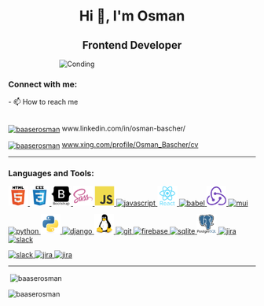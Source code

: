 
<h1 align="center">Hi 👋, I'm Osman</h1>
<h2 align="center">Frontend Developer</h2>
<img align="right" alt="Conding" width="400" src="https://cdn.dribbble.com/users/1162077/screenshots/3848914/programmer.gif">

<br>

<h3 align="left">Connect with me:</h3>
- 📫 How to reach me <p align="left">
 <br>
<a href="https://www.linkedin.com/in/osman-bascher/" target="blank"><img align="center" margin-top="10px" src="https://raw.githubusercontent.com/rahuldkjain/github-profile-readme-generator/master/src/images/icons/Social/linked-in-alt.svg" alt="baaserosman" height="30" width="40" /></a> www.linkedin.com/in/osman-bascher/
 
 <a href="https://www.xing.com/profile/Osman_Bascher/cv" target="blank"><img align="center" margin-top="10px" src="https://www.blic-voraus.de/wp-content/uploads/sites/8/2016/10/Xing-Icon-01.png" alt="baaserosman" height="30" width="40" /></a> www.xing.com/profile/Osman_Bascher/cv
<hr>

<h3 align="left">Languages and Tools:</h3>
<p align="left"> 
 
 <a href="https://www.w3.org/html/" target="_blank" rel="noreferrer"> <img src="https://raw.githubusercontent.com/devicons/devicon/master/icons/html5/html5-original-wordmark.svg" alt="html5" width="40" height="40"/> </a>
 <a href="https://www.w3schools.com/css/" target="_blank" rel="noreferrer"> <img src="https://raw.githubusercontent.com/devicons/devicon/master/icons/css3/css3-original-wordmark.svg" alt="css3" width="40" height="40"/> </a> 
 <a href="https://getbootstrap.com" target="_blank" rel="noreferrer"> <img src="https://raw.githubusercontent.com/devicons/devicon/master/icons/bootstrap/bootstrap-plain-wordmark.svg" alt="bootstrap" width="40" height="40"/> </a>
 <a href="https://sass-lang.com" target="_blank" rel="noreferrer"> <img src="https://raw.githubusercontent.com/devicons/devicon/master/icons/sass/sass-original.svg" alt="sass" width="40" height="40"/> </a> 
 <a href="https://developer.mozilla.org/en-US/docs/Web/JavaScript" target="_blank" rel="noreferrer"> <img src="https://raw.githubusercontent.com/devicons/devicon/master/icons/javascript/javascript-original.svg" alt="javascript" width="40" height="40"/> </a> 
 <a href="https://www.typescriptlang.org/" target="_blank" rel="noreferrer"> <img src="https://upload.wikimedia.org/wikipedia/commons/thumb/4/4c/Typescript_logo_2020.svg/1200px-Typescript_logo_2020.svg.png" alt="javascript" width="40" height="40"/> </a> 
 <a href="https://reactjs.org/" target="_blank" rel="noreferrer"> <img src="https://raw.githubusercontent.com/devicons/devicon/master/icons/react/react-original-wordmark.svg" alt="react" width="40" height="40"/> </a>
 <a href="https://babeljs.io/" target="_blank" rel="noreferrer"> <img src="https://sdtimes.com/wp-content/uploads/2018/08/babel.png" alt="babel" width="40" height="40"/> </a>
 <a href="https://redux.js.org" target="_blank" rel="noreferrer"><img src="https://raw.githubusercontent.com/devicons/devicon/master/icons/redux/redux-original.svg" alt="redux" width="40" height="40"/> </a>
 <a href="https://mui.com/" target="_blank"><img src="https://mui.com/static/logo.png" alt="mui" width="40" height="40"/> </a> 
 
 <a href="https://nodejs.org/en/" target="_blank" rel="noreferrer"> <img src="https://www.argenova.com.tr/uploads/a_blog/image/768644_node-js-nedir-ne-icin-kullanilir.jpg" alt="python" width="40" height="40"/> </a>
 <a href="https://www.python.org" target="_blank" rel="noreferrer"> <img src="https://raw.githubusercontent.com/devicons/devicon/master/icons/python/python-original.svg" alt="python" width="40" height="40"/> </a>
 <a href="https://www.djangoproject.com/" target="_blank" rel="noreferrer"> <img src="https://www.stackcodify.com/wp-content/uploads/2021/05/django-logo-big-1.jpeg" alt="django" width="40" height="40"/> </a>
  <a href="https://www.linux.org/" target="_blank" rel="noreferrer"> <img src="https://raw.githubusercontent.com/devicons/devicon/master/icons/linux/linux-original.svg" alt="linux" width="40" height="40"/> </a>
 <a href="https://git-scm.com/" target="_blank" rel="noreferrer"> <img src="https://www.vectorlogo.zone/logos/git-scm/git-scm-icon.svg" alt="git" width="40" height="40"/> </a>
 <a href="https://firebase.google.com/" target="_blank" rel="noreferrer"> <img src="https://www.vectorlogo.zone/logos/firebase/firebase-icon.svg" alt="firebase" width="40" height="40"/> </a>
 <a href="https://www.sqlite.org/" target="_blank" rel="noreferrer"> <img src="https://www.vectorlogo.zone/logos/sqlite/sqlite-icon.svg" alt="sqlite" width="40" height="40"/> </a>
 <a href="https://www.postgresql.org" target="_blank" rel="noreferrer"> <img src="https://raw.githubusercontent.com/devicons/devicon/master/icons/postgresql/postgresql-original-wordmark.svg" alt="postgresql" width="40" height="40"/> </a>
 <a href="https://www.mongodb.com/" target="_blank"> <img src="https://www.itnetwork.cz/images/46772/lekce5/mdb.png" alt="jira" width="40" height="40"/> </a>
 <a href="https://slack.com/" target="_blank"> <img src="https://pbs.twimg.com/profile_images/1461144163789983748/N5iAWd2d.jpg" alt="slack" width="40" height="40"/> </a>
 
<a href="https://aws.amazon.com/de/" target="_blank"> <img src="https://pbs.twimg.com/profile_images/1388165108786884619/ZnSwt6Qb_400x400.jpg" alt="slack" width="40" height="40"/> </a>
<a href="https://www.docker.com/" target="_blank"> <img src="https://imgproxy7.tinhte.vn/BI3pFm15hkGuqaM9AmyYm5D8qsUOS1q71vRqwAwP3Io/rs:fill:400:400:0/plain/https://photo2.tinhte.vn/data/attachment-files/2019/05/4641077_docker-la-gi-tai-sao-phai-dung-docker.jpg" alt="jira" width="40" height="40"/> </a> 
 <a href="https://kubernetes.io/" target="_blank"> <img src="https://www.pngitem.com/pimgs/m/3-31510_svg-kubernetes-logo-hd-png-download.png" alt="jira" width="40" height="40"/> </a>
</p>   
<hr>

<p>&nbsp;<img align="center" src="https://github-readme-stats.vercel.app/api?username=baaserosman&show_icons=true&locale=en" alt="baaserosman" /></p>

<p><img align="center" src="https://github-readme-streak-stats.herokuapp.com/?user=baaserosman&" alt="baaserosman" /></p>
